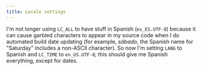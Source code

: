 ```yaml
---
title: Locale settings
---
```


I'm not longer using `LC_ALL` to have stuff in Spanish (`es_ES.UTF-8`) because it can cause garbled characters to appear in my source code when I do automated build date updating (for example, *sábado*, the Spanish name for "Saturday" includes a non-ASCII character). So now I'm setting `LANG` to Spanish and `LC_TIME` to `en_US.UTF-8`; this should give me Spanish everything, except for dates.
